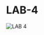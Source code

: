 # LAB-4
![LAB 4](https://github.com/mikkyparagon/LAB-4/assets/131748339/14943dcc-a76f-426d-8de9-358635776f3e)
